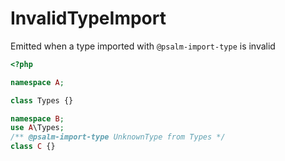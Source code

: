 # InvalidTypeImport

Emitted when a type imported with `@psalm-import-type` is invalid

```php
<?php

namespace A;

class Types {}

namespace B;
use A\Types;
/** @psalm-import-type UnknownType from Types */
class C {}
```
